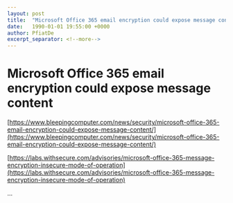 ```yaml
---
layout: post
title:  "Microsoft Office 365 email encryption could expose message content"
date:   1990-01-01 19:55:00 +0000
author: PfiatDe
excerpt_separator: <!--more-->
---
```


# Microsoft Office 365 email encryption could expose message content

[https://www.bleepingcomputer.com/news/security/microsoft-office-365-email-encryption-could-expose-message-content/](https://www.bleepingcomputer.com/news/security/microsoft-office-365-email-encryption-could-expose-message-content/)

[https://labs.withsecure.com/advisories/microsoft-office-365-message-encryption-insecure-mode-of-operation](https://labs.withsecure.com/advisories/microsoft-office-365-message-encryption-insecure-mode-of-operation)

...
<!--more-->
